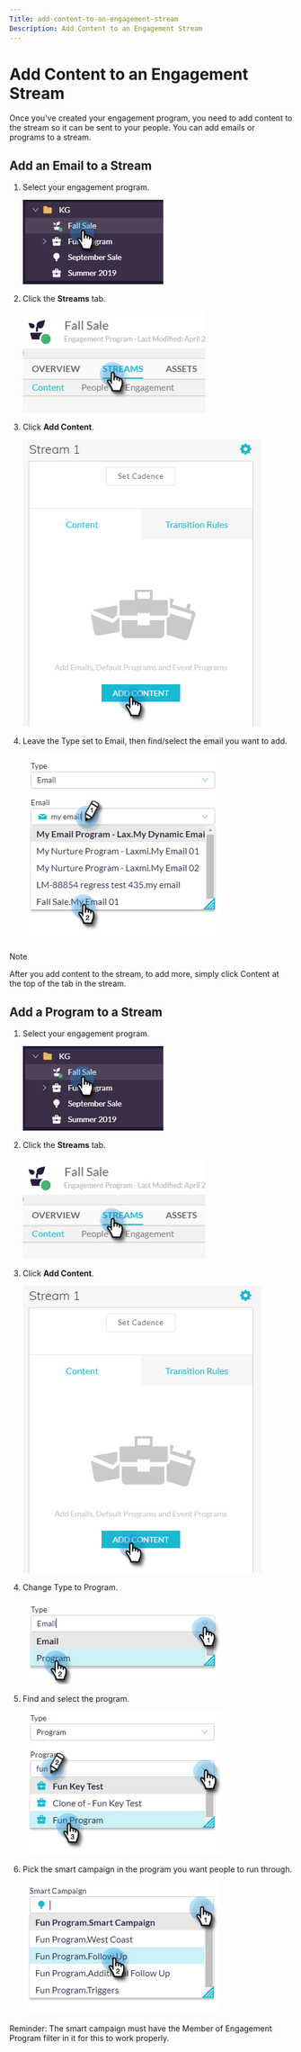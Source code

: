 ```yaml
---
Title: add-content-to-an-engagement-stream
Description: Add Content to an Engagement Stream
---
```


# Add Content to an Engagement Stream

Once you've created your engagement program, you need to add content to the stream so it can be sent to your people. You can add emails or programs to a stream.

## Add an Email to a Stream

1. Select your engagement program.

   ![Image One](/help/sky/assets/engagement-programs/add-content-to-an-engagement-stream/add-content-to-an-engagement-stream-1.png)

1. Click the **Streams** tab.

   ![Image Two](/help/sky/assets/engagement-programs/add-content-to-an-engagement-stream/add-content-to-an-engagement-stream-2.png)

1. Click **Add Content**.

   ![Image Three](/help/sky/assets/engagement-programs/add-content-to-an-engagement-stream/add-content-to-an-engagement-stream-3.png)

1. Leave the Type set to Email, then find/select the email you want to add.

   ![Image Four](/help/sky/assets/engagement-programs/add-content-to-an-engagement-stream/add-content-to-an-engagement-stream-4.png)

>[!NOTE]
>
>After you add content to the stream, to add more, simply click Content at the top of the tab in the stream.

## Add a Program to a Stream

1. Select your engagement program.

   ![Image Five](/help/sky/assets/engagement-programs/add-content-to-an-engagement-stream/add-content-to-an-engagement-stream-5.png)

1. Click the **Streams** tab.

   ![Image Six](/help/sky/assets/engagement-programs/add-content-to-an-engagement-stream/add-content-to-an-engagement-stream-6.png)

1. Click **Add Content**.

   ![Image Seven](/help/sky/assets/engagement-programs/add-content-to-an-engagement-stream/add-content-to-an-engagement-stream-7.png)

1. Change Type to Program.

   ![Image Eight](/help/sky/assets/engagement-programs/add-content-to-an-engagement-stream/add-content-to-an-engagement-stream-8.png)

1. Find and select the program.

   ![Image Nine](/help/sky/assets/engagement-programs/add-content-to-an-engagement-stream/add-content-to-an-engagement-stream-9.png)

1. Pick the smart campaign in the program you want people to run through.

   ![Image Ten](/help/sky/assets/engagement-programs/add-content-to-an-engagement-stream/add-content-to-an-engagement-stream-10.png)

Reminder:
The smart campaign must have the Member of Engagement Program filter in it for this to work properly.
